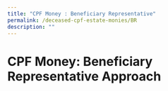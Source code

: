 ```yaml
---
title: "CPF Money : Beneficiary Representative"
permalink: /deceased-cpf-estate-monies/BR
description: ""
---
```

# CPF Money:                                 Beneficiary Representative Approach